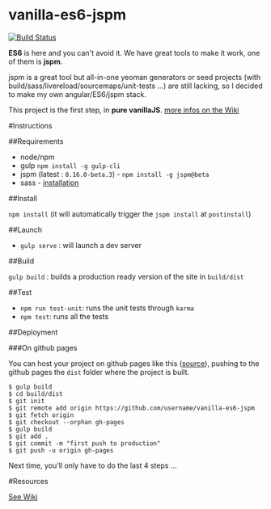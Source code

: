 vanilla-es6-jspm
================

[![Build Status](https://travis-ci.org/topheman/vanilla-es6-jspm.svg)](https://travis-ci.org/topheman/vanilla-es6-jspm)

**ES6** is here and you can't avoid it. We have great tools to make it work, one of them is **jspm**.

jspm is a great tool but all-in-one yeoman generators or seed projects (with build/sass/livereload/sourcemaps/unit-tests ...) are still lacking, so I decided to make my own angular/ES6/jspm stack.

This project is the first step, in **pure vanillaJS**. [more infos on the Wiki](https://github.com/topheman/vanilla-es6-jspm/wiki)

#Instructions

##Requirements

* node/npm
* gulp `npm install -g gulp-cli`
* jspm (latest : `0.16.0-beta.3`) - `npm install -g jspm@beta`
* sass - [installation](http://sass-lang.com/install)

##Install

`npm install` (it will automatically trigger the `jspm install` at `postinstall`)

##Launch

* `gulp serve` : will launch a dev server

##Build

`gulp build` : builds a production ready version of the site in `build/dist`

##Test

* `npm run test-unit`: runs the unit tests through `karma`
* `npm test`: runs all the tests 

##Deployment

###On github pages

You can host your project on github pages like this ([source](https://help.github.com/articles/creating-project-pages-manually/)), pushing to the github pages the `dist` folder where the project is built.

```shell
$ gulp build
$ cd build/dist
$ git init
$ git remote add origin https://github.com/username/vanilla-es6-jspm
$ git fetch origin
$ git checkout --orphan gh-pages
$ gulp build
$ git add .
$ git commit -m "first push to production"
$ git push -u origin gh-pages
```

Next time, you'll only have to do the last 4 steps ...

#Resources

[See Wiki](https://github.com/topheman/vanilla-es6-jspm/wiki/Resources)